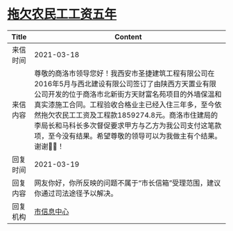 # <a href="http://www.shangluo.gov.cn/zmhd/ldxxxx.jsp?urltype=leadermail.LeaderMailContentUrl&wbtreeid=1112&leadermailid=7038">拖欠农民工工资五年</a>
| Title |                                                                                                Content                                                                                                |
|:-----:|-------------------------------------------------------------------------------------------------------------------------------------------------------------------------------------------------------|
| 来信时间  | 2021-03-18                                                                                                                                                                                            |
| 来信内容  | 尊敬的商洛市领导您好！我西安市圣捷建筑工程有限公司在2016年5月与西北建设有限公司签订了由陕西方天置业有限公司开发的位于商洛市北新街方天财富名苑项目的外墙保温和真实漆施工合同。工程验收合格业主已经入住三年多，至今依然拖欠农民工工资及工程款1859274.8元。商洛市住建局的李局长和马科长多次督促要求甲方与乙方为我公司支付这笔款项，至今没有结果。希望尊敬的领导可以为我做主有个结果。谢谢🙏🙏！ |
| 回复时间  | 2021-03-19                                                                                                                                                                                            |
| 回复内容  | 网友你好，你所反映的问题不属于“市长信箱”受理范围，建议你通过司法途径予以解决。                                                                                                                                                              |
| 回复机构  | <a href="../../categories/agencies/市信息中心.md">市信息中心</a>                                                                                                                                                  |